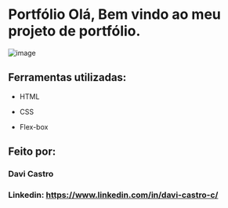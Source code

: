 # Portfólio Olá, Bem vindo ao meu projeto de portfólio.

![image](.png)

## Ferramentas utilizadas:

* HTML

* CSS

* Flex-box

## Feito por:

### Davi Castro

### Linkedin: https://www.linkedin.com/in/davi-castro-c/

```
